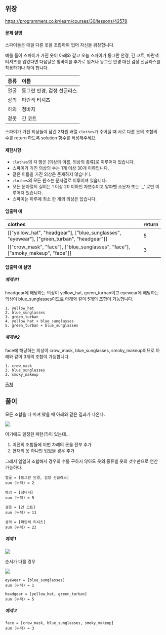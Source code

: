 ## 위장

https://programmers.co.kr/learn/courses/30/lessons/42578

#### 문제 설명

스파이들은 매일 다른 옷을 조합하여 입어 자신을 위장합니다.

예를 들어 스파이가 가진 옷이 아래와 같고 오늘 스파이가 동그란 안경, 긴 코트, 파란색 티셔츠를 입었다면 다음날은 청바지를 추가로 입거나 동그란 안경 대신 검정 선글라스를 착용하거나 해야 합니다.

| 종류 | 이름 |
| :--- | :--- |
| 얼굴 | 동그란 안경, 검정 선글라스 |
| 상의 | 파란색 티셔츠 |
| 하의 | 청바지 |
| 겉옷 | 긴 코트 |

스파이가 가진 의상들이 담긴 2차원 배열 `clothes`가 주어질 때 서로 다른 옷의 조합의 수를 return 하도록 solution 함수를 작성해주세요.

#### 제한사항

* `clothes`의 각 행은 [의상의 이름, 의상의 종류]로 이루어져 있습니다.
* 스파이가 가진 의상의 수는 1개 이상 30개 이하입니다.
* 같은 이름을 가진 의상은 존재하지 않습니다.
* `clothes`의 모든 원소는 문자열로 이루어져 있습니다.
* 모든 문자열의 길이는 1 이상 20 이하인 자연수이고 알파벳 소문자 또는 '_' 로만 이루어져 있습니다.
* 스파이는 하루에 최소 한 개의 의상은 입습니다.

#### 입출력 예

| clothes | return |
| :--- | :--- |
| [["yellow_hat", "headgear"], ["blue_sunglasses", "eyewear"], ["green_turban", "headgear"]] | 5 |
| [["crow_mask", "face"], ["blue_sunglasses", "face"], ["smoky_makeup", "face"]] | 3 |

#### 입출력 예 설명

##### 예제 #1

headgear에 해당하는 의상이 yellow_hat, green_turban이고 eyewear에 해당하는 의상이 blue_sunglasses이므로 아래와 같이 5개의 조합이 가능합니다.

```
1. yellow_hat
2. blue_sunglasses
3. green_turban
4. yellow_hat + blue_sunglasses
5. green_turban + blue_sunglasses
```

##### 예제 #2

face에 해당하는 의상이 crow_mask, blue_sunglasses, smoky_makeup이므로 아래와 같이 3개의 조합이 가능합니다.

```
1. crow_mask
2. blue_sunglasses
3. smoky_makeup
```

[출처](http://2013.bapc.eu/)

## 풀이

모든 조합을 다 따져 봤을 때 아래와 같은 결과가 나온다.

![](https://i.imgur.com/EP0hH17.png)

여기에도 일정한 패턴(?)이 있는데...
 
1. 이전의 조합들에 이번 차례의 옷을 전부 추가
2. 현재의 옷 하나만 입었을 경우 추가

그래서 일일히 조합해서 경우의 수를 구하지 않아도 옷의 종류별 옷의 갯수만으로 연산 가능하다.

```
얼굴 = [동그란 안경, 검정 선글라스]
sum (누적) = 2

하의 = [청바지]
sum (누적) = 5

겉옷 = [긴 코트]
sum (누적) = 11

상의 = [파란색 티셔츠]
sum (누적) = 23
```

##### 예제 1

![](https://i.imgur.com/pY9UZvC.png)

순서가 다를 경우

![](https://i.imgur.com/8CnERmm.png)

```
eyewear = [blue_sunglasses]
sum (누적) = 1

headgear = [yellow_hat, green_turban]
sum (누적) = 5
```

##### 예제 2

```
face = [crow_mask, blue_sunglasses, smoky_makeup]
sum (누적) = 3
```